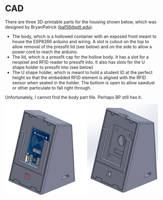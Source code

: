 # CAD

There are three 3D-printable parts for the housing shown below, which was designed by BryanPatrick (baf56@pitt.edu).
- The body, which is a hollowed container with an exposed front meant to house the ESP8266 arduino and wiring. A slot is cutout on the top to allow removal of the pressfit lid (see below) and on the side to allow a power cord to reach the arduino.
- The lid, which is a pressfit cap for the hollow body. It has a slot for a neopixel and RFID reader to pressfit into. It also has slots for the U shape holder to pressfit into (see below)
- The U shape holder, which is meant to hold a student ID at the perfect height so that the embedded RFID element is aligned with the RFID sensor when seated in the holder. The bottom is open to allow sawdust or other particulate to fall right through.

Unfortunately, I cannot find the body part file. Perhaps BP still has it.

![Rendering](./renderings/rendering.png)

